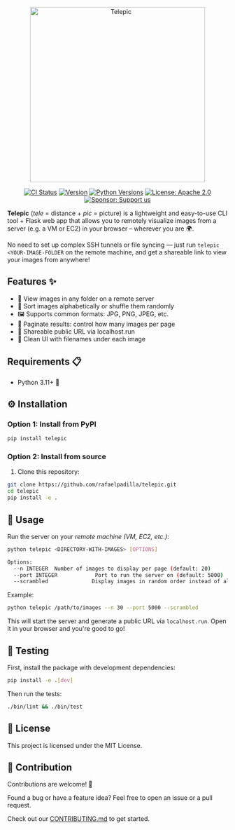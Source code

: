 <p align="center">
  <img src="https://github.com/rafaelpadilla/telepic/blob/main/assets/telepic.png?raw=true" alt="Telepic" width="400">
</p>

<p align="center">
  <a href="https://github.com/rafaelpadilla/telepic/actions/workflows/ci.yml"><img alt="CI Status" src="https://github.com/rafaelpadilla/telepic/actions/workflows/ci.yml/badge.svg"></a>
  <a href="https://pypi.org/project/telepic/"> <img src="https://img.shields.io/pypi/v/telepic.svg" alt="Version"></a>
  <a href="https://pypi.org/project/telepic/"> <img src="https://img.shields.io/pypi/pyversions/telepic.svg" alt="Python Versions"></a>
  <a href="https://opensource.org/licenses/Apache-2.0"> <img src="https://img.shields.io/badge/License-Apache%202.0-blue.svg" alt="License: Apache 2.0"></a>
  <a href="https://github.com/sponsors/rafaelpadilla"> <img src="https://img.shields.io/badge/Sponsor-Support%20us-brightgreen?logo=github&logoColor=white&style=flat" alt="Sponsor: Support us"></a>
</p>

**Telepic** (*tele* = distance + *pic* = picture) is a lightweight and easy-to-use CLI tool + Flask web app that allows you to remotely visualize images from a server (e.g. a VM or EC2) in your browser – wherever you are 🌍.

No need to set up complex SSH tunnels or file syncing — just run `telepic <YOUR-IMAGE-FOLDER` on the remote machine, and get a shareable link to view your images from anywhere!


## Features ✨

- 📁 View images in any folder on a remote server
- 🔄 Sort images alphabetically or shuffle them randomly
- 🖼️ Supports common formats: JPG, PNG, JPEG, etc.
- 🔢 Paginate results: control how many images per page
- 🔗 Shareable public URL via localhost.run
- 🧾 Clean UI with filenames under each image


## Requirements 📋

- Python 3.11+ 🐍


## ⚙️ Installation

### Option 1: Install from PyPI

```bash
pip install telepic
```

### Option 2: Install from source

1. Clone this repository:
```bash
git clone https://github.com/rafaelpadilla/telepic.git
cd telepic
pip install -e .
```

##  🚀 Usage

Run the server on your *remote machine (VM, EC2, etc.)*:

```bash
python telepic <DIRECTORY-WITH-IMAGES> [OPTIONS]

Options:
  --n INTEGER  Number of images to display per page (default: 20)
  --port INTEGER            Port to run the server on (default: 5000)
  --scrambled              Display images in random order instead of alphabetically
```

Example:
```bash
python telepic /path/to/images --n 30 --port 5000 --scrambled
```

This will start the server and generate a public URL via `localhost.run`. Open it in your browser and you're good to go!

## 🧪 Testing

First, install the package with development dependencies:

```bash
pip install -e .[dev]
```

Then run the tests:

```bash
./bin/lint && ./bin/test
```

## 📝 License

This project is licensed under the MIT License.


## 🤝 Contribution

Contributions are welcome! 🙌

Found a bug or have a feature idea? Feel free to open an issue or a pull request.

Check out our [CONTRIBUTING.md](CONTRIBUTING.md) to get started.



